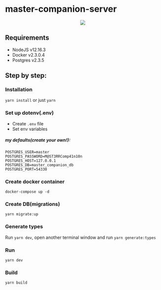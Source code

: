# master-companion-server

<p align="center">
  <img align="center" src="https://pm1.narvii.com/7391/6582a3fbde307f314a040280a411b29bd6470a2cr4-750-375_00.jpg"/> 
</p>

## Requirements
- NodeJS v12.16.3
- Docker v2.3.0.4
- Postgres v2.3.5 

## Step by step:
### Installation 
`yarn install` or just `yarn`

### Set up dotenv(.env)
- Create `.env` file
- Set env variables

##### my defaults(create your own!):
```
POSTGRES_USER=master
POSTGRES_PASSWORD=M@ST3RRComp41n10n
POSTGRES_HOST=127.0.0.1
POSTGRES_DB=master_companion_db
POSTGRES_PORT=54330
```
### Create docker container
`docker-compose up -d`

### Create DB(migrations)

`yarn migrate:up`

### Generate types
Run `yarn dev`, open another terminal window and run `yarn generate:types`

### Run

`yarn dev`

### Build

`yarn build`
